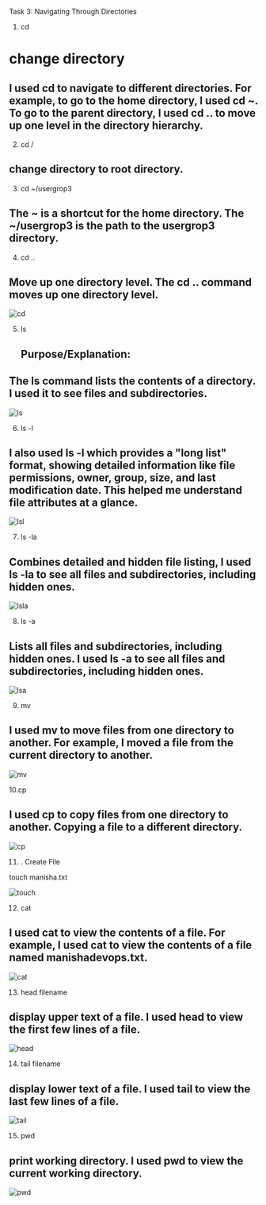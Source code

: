 Task 3: Navigating Through Directories

1. cd 
 # change directory

## I used cd to navigate to different directories. For example, to go to the home directory, I used cd ~. To go to the parent directory, I used cd .. to move up one level in the directory hierarchy.

2. cd /
## change directory to root directory. 


3. cd ~/usergrop3
## The ~ is a shortcut for the home directory. The ~/usergrop3 is the path to the usergrop3 directory. 


4. cd ..  
## Move up one directory level. The cd .. command moves up one directory level.


![cd](images/cd.png)

5. ls 

    ## Purpose/Explanation:

## The ls command lists the contents of a directory.    I used it to see files and subdirectories.

![ls](images/ls.png)

6. ls -l

 ## I also used ls -l which provides a "long list" format, showing detailed information like file permissions, owner, group, size, and last modification date. This helped me understand file attributes at a glance.

![lsl](images/lsl.png)


7. ls -la

## Combines detailed and hidden file listing, I used ls -la to see all files and subdirectories, including hidden ones.

![lsla](images/lsla.png)

8. ls -a
## Lists all files and subdirectories, including hidden ones. I used ls -a to see all files and subdirectories, including hidden ones. 

![lsa](images/lsa.png)

9. mv 

## I used mv to move files from one directory to another. For example, I moved a file from the current directory to another.

![mv](images/mv.png)

10.cp 

## I used cp to copy files from one directory to another. Copying a file to a different directory.

![cp](images/cp.png)

11. . Create File

touch manisha.txt

![touch](images/touch.png)

12. cat

## I used cat to view the contents of a file. For example, I used cat to view the contents of a file named manishadevops.txt.

![cat](images/cat.png)

13. head filename
## display upper text of a file. I used head to view the first few lines of a file.

![head](images/head.png)


14. tail filename

## display lower text of a file. I used tail to view the last few lines of a file. 
![tail](images/tail.png)

15. pwd 
## print working directory. I used pwd to view the current working directory.
![pwd](images/pwd.png)